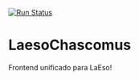 [![Run Status](https://api.shippable.com/projects/597b9e6abb72d40700a78a4b/badge?branch=master)](https://app.shippable.com/github/stormforce133/laeso-chascomus)

# LaesoChascomus

Frontend unificado para LaEso!
